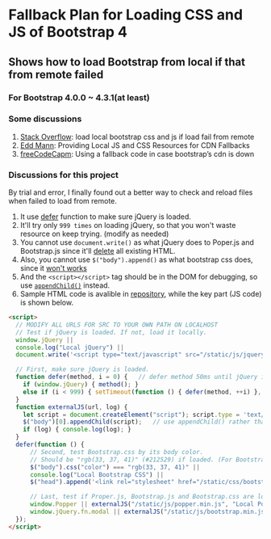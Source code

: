 # Fallback Plan for Loading CSS and JS of Bootstrap 4  
## Shows how to load Bootstrap from local if that from remote failed  
### For Bootstrap 4.0.0 ~ 4.3.1(at least)
### Some discussions  
1. [Stack Overflow](https://stackoverflow.com/questions/25748112/load-local-bootstrap-css-and-js-if-load-fail-from-remote): load local bootstrap css and js if load fail from remote  
2. [Edd Mann](https://eddmann.com/posts/providing-local-js-and-css-resources-for-cdn-fallbacks/): Providing Local JS and CSS Resources for CDN Fallbacks  
3. [freeCodeCapm](https://www.freecodecamp.org/forum/t/using-a-fallback-code-in-case-bootstraps-cdn-is-down/160753): Using a fallback code in case bootstrap’s cdn is down
### Discussions for this project
By trial and error, I finally found out a better way to check and reload files when failed to load from remote.  
  1. It use [defer](https://stackoverflow.com/a/17914854) function to make sure jQuery is loaded.
  2. It'll try only `999 times` on loading jQuery, so that you won't waste resource on keep trying. (modify as needed)  
  3. You cannot use `document.write()` as what jQuery does to Poper.js and Bootstrap.js since it'll [delete](https://www.w3schools.com/jsref/met_doc_write.asp) all existing HTML.  
  4. Also, you cannot use `$("body").append()` as what bootstrap css does, since it [won't works](https://stackoverflow.com/questions/610995/cant-append-script-element)  
  5. And the `<script></script>` tag should be in the DOM for debugging, so use [`appendChild()`](https://stackoverflow.com/questions/610995/cant-append-script-element#comment17105918_611016) instead.  
  6. Sample HTML code is avalible in [repository](/LoadBootstrap.html), while the key part (JS code) is shown below.
```html
<script>
  // MODIFY ALL URLS FOR SRC TO YOUR OWN PATH ON LOCALHOST
  // Test if jQuery is loaded. If not, load it locally.
  window.jQuery ||
  console.log("Local jQuery") ||
  document.write('<script type="text/javascript" src="/static/js/jquery-3.3.1.slim.min.js"><\/script>');

  // First, make sure jQuery is loaded.
  function defer(method, i = 0) {   // defer method 50ms until jQuery is ready or counter exceed 999
    if (window.jQuery) { method(); }
    else if (i < 999) { setTimeout(function () { defer(method, ++i) }, 50); }
  }
  function externalJS(url, log) {
    let script = document.createElement("script"); script.type = 'text/javascript'; script.src = url;
    $("body")[0].appendChild(script);   // use appendChild() rather than append()
    if (log) { console.log(log); }
  }
  defer(function () {
      // Second, test Bootstrap.css by its body color.
      // Should be "rgb(33, 37, 41)" (#212529) if loaded. (For Bootstrap 4.0.0 ~ 4.3.1 (at least))
      $("body").css("color") === "rgb(33, 37, 41)" ||
      console.log("Local Bootstrap CSS") ||
      $("head").append('<link rel="stylesheet" href="/static/css/bootstrap.min.css">');

      // Last, test if Proper.js, Bootstrap.js and Bootstrap.css are loaded.
      window.Popper || externalJS("/static/js/popper.min.js", "Local Popper");
      window.jQuery.fn.modal || externalJS("/static/js/bootstrap.min.js", "Local Bootstrap JS");
  });
</script>
```

